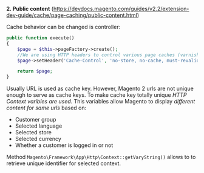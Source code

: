 **2. Public content**
(https://devdocs.magento.com/guides/v2.2/extension-dev-guide/cache/page-caching/public-content.html)

Cache behavior can be changed is controller:
```php
public function execute()
{
    $page = $this->pageFactory->create();
    //We are using HTTP headers to control various page caches (varnish, fastly, built-in php cache)
    $page->setHeader('Cache-Control', 'no-store, no-cache, must-revalidate, max-age=0', true);

    return $page;
}
```

Usually URL is used as cache key. However, Magento 2 urls are not unique enough to serve as cache keys. To make cache key totally unique *HTTP Context varibles are used*. 
This variables allow Magento to display *different content for same urls* based on:
- Customer group
- Selected language
- Selected store
- Selected currency
- Whether a customer is logged in or not

Method `Magento\Framework\App\Http\Context::getVaryString()` allows to to retrieve unique identifier for selected context.
